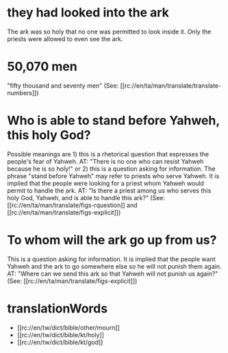 # they had looked into the ark

The ark was so holy that no one was permitted to look inside it. Only the priests were allowed to even see the ark.

# 50,070 men

"fifty thousand and seventy men" (See: [[rc://en/ta/man/translate/translate-numbers]])

# Who is able to stand before Yahweh, this holy God?

Possible meanings are 1) this is a rhetorical question that expresses the people's fear of Yahweh. AT: "There is no one who can resist Yahweh because he is so holy!" or 2) this is a question asking for information. The phrase "stand before Yahweh" may refer to priests who serve Yahweh. It is implied that the people were looking for a priest whom Yahweh would permit to handle the ark. AT: "Is there a priest among us who serves this holy God, Yahweh, and is able to handle this ark?" (See: [[rc://en/ta/man/translate/figs-rquestion]] and [[rc://en/ta/man/translate/figs-explicit]])

# To whom will the ark go up from us?

This is a question asking for information. It is implied that the people want Yahweh and the ark to go somewhere else so he will not punish them again. AT: "Where can we send this ark so that Yahweh will not punish us again?" (See: [[rc://en/ta/man/translate/figs-explicit]])

# translationWords

* [[rc://en/tw/dict/bible/other/mourn]]
* [[rc://en/tw/dict/bible/kt/holy]]
* [[rc://en/tw/dict/bible/kt/god]]